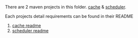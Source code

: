 There are 2 maven projects in this folder. [cache](./cache) & [scheduler](./scheduler).

Each projects detail requirements can be found in their README

1. [cache readme](./cache/README.MD) 
2. [scheduler readme](./scheduler/README.MD) 